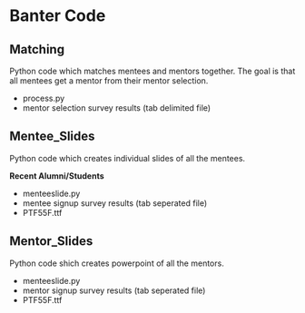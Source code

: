 # Banter Code

## Matching 
Python code which matches mentees and mentors together. The goal is that all mentees get a mentor from their mentor selection. 
  - process.py
  - mentor selection survey results (tab delimited file)

## Mentee_Slides
Python code which creates individual slides of all the mentees.

**Recent Alumni/Students**
  - menteeslide.py
  - mentee signup survey results (tab seperated file)
  - PTF55F.ttf

## Mentor_Slides
Python code shich creates powerpoint of all the mentors.
  - menteeslide.py
  - mentor signup survey results (tab seperated file)
  - PTF55F.ttf
